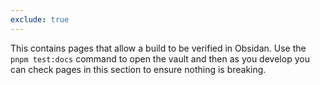 ```yaml
---
exclude: true
---
```


This contains pages that allow a build to be verified in Obsidan. Use the `pnpm test:docs` command to open the vault and then as you develop you can check pages in this section to ensure nothing is breaking.

